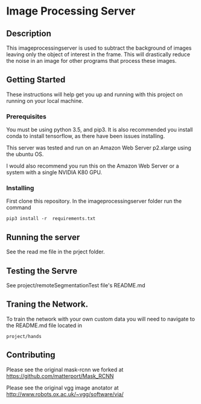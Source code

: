 # Image Processing Server
## Description
This imageprocessingserver is used to subtract the background of images leaving only the object of interest in the frame. This will drastically reduce the noise in an image for other programs that process these images.

## Getting Started

These instructions will help get you up and running with this project on running on your local machine.

### Prerequisites
You must be using python 3.5, and pip3. It is also recommended you install conda to install tensorflow, as there have been issues installing.

This server was tested and run on an Amazon Web Server p2.xlarge using the ubuntu OS.

I would also recommend you run this on the Amazon Web Server or a system with a single NVIDIA K80 GPU.


### Installing
First clone this repository. In the imageprocessingserver folder run the command

```
pip3 install -r  requirements.txt
```

## Running the server

See the read me file in the prject folder.

## Testing the Servre
See project/remoteSegmentationTest file's README.md

## Traning the Network.
To train the network with your own custom data you will need to navigate to the README.md file located in
```
project/hands
```

## Contributing

Please see the original mask-rcnn we forked at https://github.com/matterport/Mask_RCNN

Please see the original vgg image anotator at http://www.robots.ox.ac.uk/~vgg/software/via/
